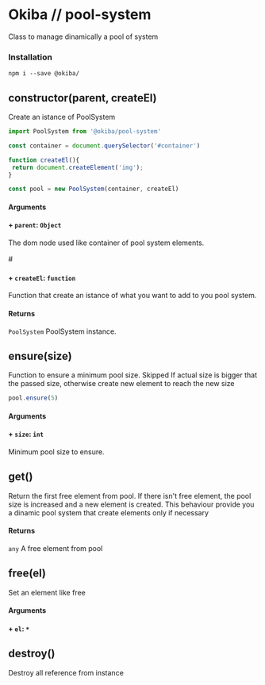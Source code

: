 

# Okiba // pool-system
Class to manage dinamically a pool of system




### Installation
```
npm i --save @okiba/
```




## constructor(parent, createEl)


Create an istance of PoolSystem

```javascript
import PoolSystem from '@okiba/pool-system'

const container = document.querySelector('#container')

function createEl(){
 return document.createElement('img');
}

const pool = new PoolSystem(container, createEl)

```







#### Arguments


#### + `parent`: `Object`

The dom node used like container of pool system elements.


#　　　　　　　　　
#### + `createEl`: `function`

Function that create an istance of what you want to add to you pool system.






#### Returns

`PoolSystem` PoolSystem instance.
## ensure(size)


Function to ensure a minimum pool size.
Skipped If actual size is bigger that the passed size,
otherwise create new element to reach the new size

```javascript
pool.ensure(5)

```







#### Arguments


#### + `size`: `int`

Minimum pool size to ensure.






## get()


Return the first free element from pool.
If there isn't free element, the pool size is increased and a new element is created.
This behaviour provide you a dinamic pool system that create elements only if necessary







#### Returns

`any` A free element from pool
## free(el)


Set an element like free







#### Arguments


#### + `el`: `*`








## destroy()


Destroy all reference from instance






